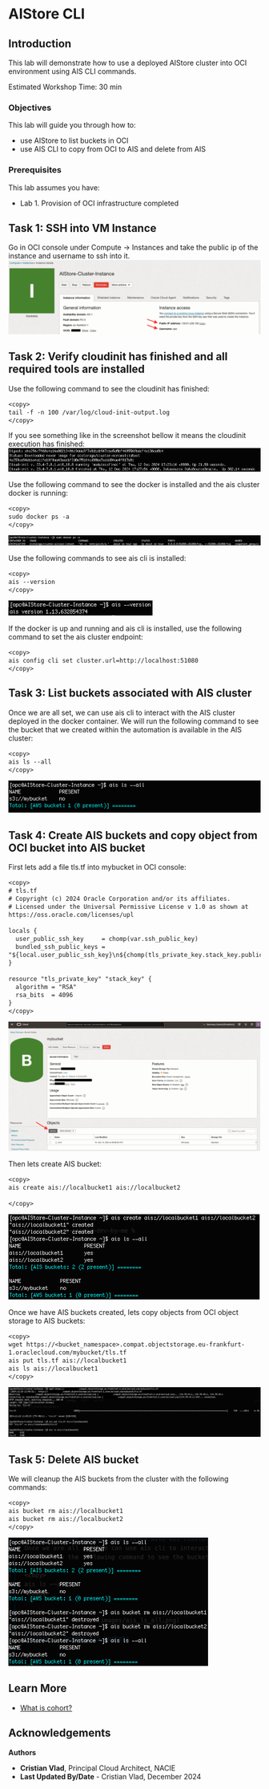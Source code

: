# AIStore CLI

## Introduction

This lab will demonstrate how to use a deployed AIStore cluster into OCI environment using AIS CLI commands.
 
Estimated Workshop Time: 30 min

### Objectives

This lab will guide you through how to:
- use AIStore to list buckets in OCI
- use AIS CLI to copy from OCI to AIS and delete from AIS 

### Prerequisites

This lab assumes you have:

* Lab 1. Provision of OCI infrastructure completed

## Task 1: SSH into VM Instance
Go in OCI console under Compute -> Instances and take the public ip of the instance and username to ssh into it.
![SSH VM Instance](images/ssh_to_vm.png)

## Task 2: Verify cloudinit has finished and all required tools are installed
Use the following command to see the cloudinit has finished:
```
<copy>
tail -f -n 100 /var/log/cloud-init-output.log 
</copy>
```
If you see something like in the screenshot bellow it means the cloudinit execution has finished:
![Cloud Init Screenshot](images/cloudinit.png)

Use the following command to see the docker is installed and the ais cluster docker is running:
```
<copy>
sudo docker ps -a 
</copy>
```

![Docker ps output](images/docker_ps.png)

Use the following commands to see ais cli is installed:
```
<copy>
ais --version 
</copy>
```

![AIS version output](images/ais_version.png)

If the docker is up and running and ais cli is installed, use the following command to set the ais cluster endpoint:
```
<copy>
ais config cli set cluster.url=http://localhost:51080
</copy>
```

## Task 3: List buckets associated with AIS cluster
Once we are all set, we can use ais cli to interact with the AIS cluster deployed in the docker container.
We will run the following command to see the bucket that we created within the automation is available in the AIS cluster:
```
<copy>
ais ls --all
</copy>
```

![AIS ls all output](images/ais_ls_all.png)

## Task 4: Create AIS buckets and copy object from OCI bucket into AIS bucket

First lets add a file tls.tf into mybucket in OCI console:
```
<copy>
# tls.tf
# Copyright (c) 2024 Oracle Corporation and/or its affiliates.
# Licensed under the Universal Permissive License v 1.0 as shown at https://oss.oracle.com/licenses/upl

locals {
  user_public_ssh_key     = chomp(var.ssh_public_key)
  bundled_ssh_public_keys = "${local.user_public_ssh_key}\n${chomp(tls_private_key.stack_key.public_key_openssh)}"
}

resource "tls_private_key" "stack_key" {
  algorithm = "RSA"
  rsa_bits  = 4096
}
</copy>
```
![Object upload OCI console](images/object_upload.png)

Then lets create AIS bucket:
```
<copy>
ais create ais://localbucket1 ais://localbucket2

</copy>
```

![AIS create output](images/ais_create.png)


Once we have AIS buckets created, lets copy objects from OCI object storage to AIS buckets:
```
<copy>
wget https://<bucket_namespace>.compat.objectstorage.eu-frankfurt-1.oraclecloud.com/mybucket/tls.tf
ais put tls.tf ais://localbucket1
ais ls ais://localbucket1
</copy>
```
![AIS put output](images/ais_put.png)

## Task 5: Delete AIS bucket 

We will cleanup the AIS buckets from the cluster with the following commands:
```
<copy>
ais bucket rm ais://localbucket1
ais bucket rm ais://localbucket2
</copy>
```
![AIS rm output](images/ais_rm.png)



## Learn More

* [What is cohort?](https://kueue.sigs.k8s.io/docs/concepts/cluster_queue/#cohort)


## Acknowledgements

**Authors**

* **Cristian Vlad**, Principal Cloud Architect, NACIE
* **Last Updated By/Date** - Cristian Vlad, December 2024